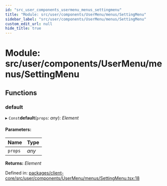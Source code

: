 ```yaml
---
id: "src_user_components_usermenu_menus_settingmenu"
title: "Module: src/user/components/UserMenu/menus/SettingMenu"
sidebar_label: "src/user/components/UserMenu/menus/SettingMenu"
custom_edit_url: null
hide_title: true
---
```


# Module: src/user/components/UserMenu/menus/SettingMenu

## Functions

### default

▸ `Const`**default**(`props`: *any*): *Element*

#### Parameters:

Name | Type |
:------ | :------ |
`props` | *any* |

**Returns:** *Element*

Defined in: [packages/client-core/src/user/components/UserMenu/menus/SettingMenu.tsx:18](https://github.com/xr3ngine/xr3ngine/blob/716a06460/packages/client-core/src/user/components/UserMenu/menus/SettingMenu.tsx#L18)
